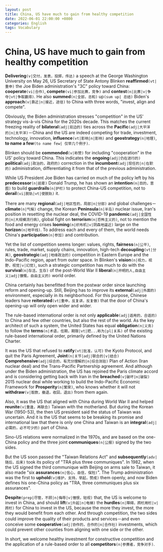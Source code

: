 ```yaml
---
layout: post
title: China, US have much to gain from healthy competition
date: 2022-06-01 22:00:00 +0800
categories: English
tags: Vocabulary
---
```


# China, US have much to gain from healthy competition

**Delivering**`(v|交付，发表，投掷，传达)` a speech at the George Washington University on May 26, US Secretary of State Antony Blinken **reaffirmed**`(vt|重申)` the Joe Biden administration's "3C" policy toward China: **cooperate**`(vi|合作)`, **compete**`(vi|参加比赛，竞争)` and **contest**`(n|比赛|v|争夺|vt|争取赢得)`. He also **summed**`(n|全部，总和)` up`(sum up| 总结)` Biden's **approach**`(v|靠近|n|接近，途径)` to China with three words, "invest, align and compete".

Obviously, the Biden administration stresses "competition" in the US' strategy vis-à-vis China for the 2020s decade. This matches the current freezing reality of **bilateral**`(adj|双边的)` ties across the **Pacific**`(adj|大平洋的|n|太平洋)`－China and the US are indeed competing for trade, investment, technology, innovation, **influence**`(vt|影响|n|影响)` and **geostrategy**`(n|地理)`, **to name a few**`(to name few| 仅举几个例子)`.

Blinken should be **commended**`(v|称赞)` for including "cooperation" in the US' policy toward China. This indicates the **ongoing**`(adj|仍在进行的)` **political**`(adj|政治的，政府的)` correction in the **incumbent**`(adj|现任的|n|在职的)` administration, differentiating it from that of the previous administration.

While US President Joe Biden has carried on much of the policy left by his **predecessor**`(n|前辈)` Donald Trump, he has shown an **intention**`(n|目的，意图)` to build **guardrails**`(n|护栏)` to protect China-US competition, not to **derail**`(vi|脱轨|vt|使脱轨)` it.

There are many **regional**`(adj|地区性的，局部|n|分部)` and global challenges－**climate**`(n|气候)` change, the Korean **Peninsula**`(n|半岛)` nuclear issue, Iran's position in resetting the nuclear deal, the COVID-19 **pandemic**`(adj|全国性的|n|大规模流行病)`, global fight on **terrorism**`(n|恐怖主义的)`, not to mention the food and energy crises **looming**`(n|织布机|v|阴森地逼近)` large on the **horizon**`(n|地平线)`. To address each and every of them, the world needs China's **participation**`(n|参加)` and contribution.

Yet the list of competition seems longer: values, rights, **fairness**`(n|公平)`, rules, trade, market, supply chains, innovation, high-tech **decoupling**`(vt|分离)`, **geostrategic**`(adj|地缘政治的)` competition in Eastern Europe and the Indo-Pacific region, apart from outer space. In Blinken's **vision**`(n|视力，视野，视觉|v|幻觉)`, such a strategic competition has much to do with the **survival**`(n|存活，生存)` of the post-World War II **liberal**`(n|开明的人,自由主义|adj|慷慨，自由主义的)` world order.

China certainly has benefitted from the postwar order since launching reform and opening-up. Still, Beijing has to improve its **external**`(adj|外面的)` environment, especially in its neighborhood. For this purpose, Chinese leaders have **reiterated**`(vt|重申，反复讲，反复做)` that the door of China's opening-up will only open wider and wider.

The rule-based international order is not only **applicable**`(adj|适用的，合适的)` to China and few other countries, but also the rest of the world. As the key architect of such a system, the United States has equal **obligation**`(n|义务)` to follow the **terms**`(n|术语，任期，期限|vt|把...称为|pl|关系)` of the existing rule-based international order, primarily defined by the United Nations Charter.

It was the US that refused to **ratify**`(vt|批准，认可)` the Kyoto Protocol, and quit the Paris Agreement, **Joint**`(n|关节|adj|联合的|v|结合)` **Comprehensive**`(adj|综合的，有充分理解的|n|综合测验)` Plan of Action (Iran nuclear deal) and the Trans-Pacific Partnership agreement. And although under the Biden administration, the US has rejoined the Paris climate accord and is considering getting back with Iran in the **breached**`(v|破坏|n|破裂)` 2015 nuclear deal while working to build the Indo-Pacific Economic Framework for **Prosperity**`(n|繁荣)`, who knows whether it will not **withdraw**`(v|取款，撤退，收回，退出)` from them again.

Also, it was the US that aligned with China during World War II and helped **reunite**`(v|重逢，再联合)` Taiwan with the motherland. But during the Korean War (1950-53), the then US president said the status of Taiwan was uncertain. And it is the US that seems to be breaking its promise and international law that there is only one China and Taiwan is an **integral**`(adj|必需的，必不可少的)` part of China.

Sino-US relations were normalized in the 1970s, and are based on the one-China policy and the three joint **communiques**`(n|公报)` signed by the two sides.

But the US soon passed the "Taiwan Relations Act" and **subsequently**`(adv|随后，后来)` took its policy of "TRA plus three communiques". In 1982, when the US signed the third communique with Beijing on arms sale to Taiwan, it also made "six **assurances**`(n|信心，自信，保险)`". The Trump administration was the first to **uphold**`(v|维护，支持，举起，赞成)` them openly, and now Biden defines his one-China policy as "TRA, three communiques plus six assurances".

**Despite**`(prep|尽管，不顾|n|侮辱|v|憎恨，轻视)` that, the US is welcome to invest in China, and should **lift**`(v|升起|n|电梯)` the **hurdles**`(n|障碍，跨栏用栏|v|跨栏)` for China to invest in the US, because the more they invest, the more they would benefit from each other. And through competition, the two sides could improve the quality of their products and services－and even conceive some **cooperative**`(adj|协作的，合作的|n|合作社)` investments, which could prevent other counties from aligning with one side or the other.

In short, we welcome healthy investment for constructive competition and the application of a rule-based order to all **competitors**`(n|参赛者，竞争对手)`.
